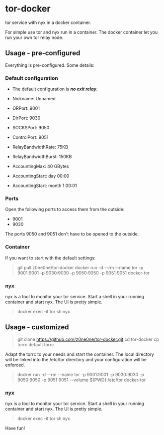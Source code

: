 # tor-docker

tor service with nyx in a docker container.

For simple use tor and nyx run in a container. The docker container let you run your own tor relay node.

## Usage - pre-configured

Everything is pre-configured. Some details:

### Default configuration

- The default configuration is ***no exit relay***.

- Nickname: Unnamed

- ORPort: 9001

- DirPort: 9030

- SOCKSPort: 9050

- ControlPort: 9051

- RelayBandwidthRate: 75KB

- RelayBandwidthBurst: 150KB

- AccountingMax: 40 GBytes

- AccountingStart: day 00:00

- AccountingStart: month 1 00:01


### Ports

Open the following ports to access them from the outside:

- 9001
- 9030

The ports 9050 and 9051 don't have to be opened to the outside.

### Container

If you want to start with the default settings:

> git pull z0ne0ne/tor-docker
> docker run -d --rm --name tor -p 9001:9001 -p 9030:9030 -p 9050:9050 -p 9051:9051 docker-tor

### nyx

nyx is a tool to monitor your tor service. Start a shell in your running container and start nyx. The UI is pretty simple.

> docker exec -it tor sh
> nyx


## Usage - customized

> git clone https://github.com/z0ne0ne/tor-docker.git
> cd tor-docker
> cp torrc.default torrc

Adapt the torrc to your needs and start the container. The local directory will be linked into the /etc/tor directory and your configuration will be enforced.

> docker run -d --rm --name tor -p 9001:9001 -p 9030:9030 -p 9050:9050 -p 9051:9051 --volume ${PWD}:/etc/tor docker-tor


### nyx

nyx is a tool to monitor your tor service. Start a shell in your running container and start nyx. The UI is pretty simple.

> docker exec -it tor sh
> nyx


Have fun!
